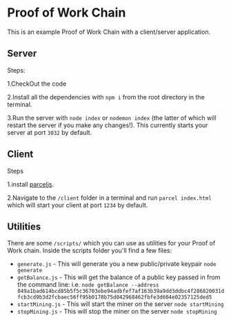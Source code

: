 # Proof of Work Chain

This is an example Proof of Work Chain with a client/server application.

## Server
Steps:

1.CheckOut the code

2.Install all the dependencies with `npm i` from the root directory in the terminal.

3.Run the server with `node index` or `nodemon index` (the latter of which will restart the server if you make any changes!). This currently starts your server at port `3032` by default.

## Client
Steps

1.install [parceljs](https://parceljs.org).

2.Navigate to the `/client` folder in a terminal and run `parcel index.html` which will start your client at port `1234` by default.

## Utilities

There are some `/scripts/` which you can use as utilities for your Proof of Work chain. Inside the scripts folder you'll find a few files:

- `generate.js` - This will generate you a new public/private keypair `node generate`
- `getBalance.js` - This will get the balance of a public key passed in from the command line: i.e. `node getBalance --address 049a1bad614bcd85b5f5c36703ebe94adbfef7af163b39a9dd3ddbc4f286820031dfcb3cd9b3d2fcbaec56ff95b0178b75d042968462fbfe3d604e02357125ded5`
- `startMining.js` - This will start the miner on the server `node startMining`
- `stopMining.js` - This will stop the miner on the server `node stopMining`

